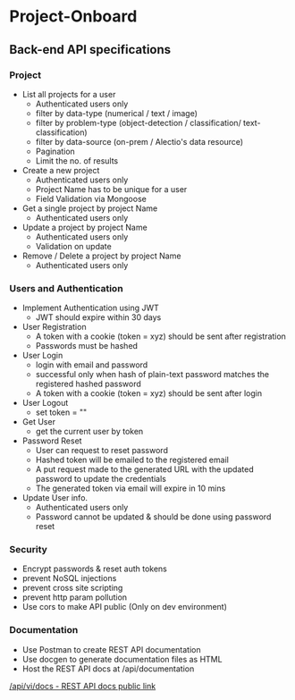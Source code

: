 # Project-Onboard

## Back-end API specifications

### Project

-   List all projects for a user
    -   Authenticated users only
    -   filter by data-type (numerical / text / image)
    -   filter by problem-type (object-detection / classification/ text-classification)
    -   filter by data-source (on-prem / Alectio's data resource)
    -   Pagination
    -   Limit the no. of results
-   Create a new project
    -   Authenticated users only
    -   Project Name has to be unique for a user
    -   Field Validation via Mongoose
-   Get a single project by project Name
    -   Authenticated users only
-   Update a project by project Name
    -   Authenticated users only
    -   Validation on update
-   Remove / Delete a project by project Name
    -   Authenticated users only

### Users and Authentication

-   Implement Authentication using JWT
    -   JWT should expire within 30 days
-   User Registration
    -   A token with a cookie (token = xyz) should be sent after registration
    -   Passwords must be hashed
-   User Login
    -   login with email and password
    -   successful only when hash of plain-text password matches the registered hashed password
    -   A token with a cookie (token = xyz) should be sent after login
-   User Logout
    -   set token = ""
-   Get User
    -   get the current user by token
-   Password Reset
    -   User can request to reset password
    -   Hashed token will be emailed to the registered email
    -   A put request made to the generated URL with the updated password to update the credentials
    -   The generated token via email will expire in 10 mins
-   Update User info.
    -   Authenticated users only
    -   Password cannot be updated & should be done using password reset


### Security
- Encrypt passwords & reset auth tokens
- prevent NoSQL injections
- prevent cross site scripting
- prevent http param pollution
- Use cors to make API public (Only on dev environment)

### Documentation
- Use Postman to create REST API documentation
- Use docgen to generate documentation files as HTML
- Host the REST API docs at /api/documentation


[/api/vi/docs - REST API docs public link](https://documenter.getpostman.com/view/1346176/T17Na52o?version=latest)
